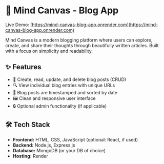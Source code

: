 # 🧠 Mind Canvas - Blog App

Live Demo: [https://mind-canvas-blog-app.onrender.com](https://mind-canvas-blog-app.onrender.com)

Mind Canvas is a modern blogging platform where users can explore, create, and share their thoughts through beautifully written articles. Built with a focus on simplicity and readability.

## ✨ Features

- 📝 Create, read, update, and delete blog posts (CRUD)
- 🔍 View individual blog entries with unique URLs
- 📅 Blog posts are timestamped and sorted by date
- 🖼 Clean and responsive user interface
- 🔒 Optional admin functionality (if applicable)

## 🛠 Tech Stack

- **Frontend:** HTML, CSS, JavaScript (optional: React, if used)
- **Backend:** Node.js, Express.js
- **Database:** MongoDB (or your DB of choice)
- **Hosting:** Render
